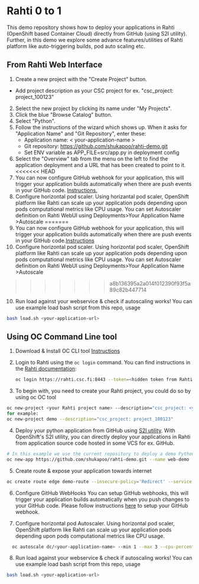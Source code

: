 # Rahti 0 to 1

This demo repository shows how to deploy your applications in Rahti (OpenShift based Container Cloud) directly from GitHub (using S2I utility). Further, in this demo we explore some advance features/utilities of Rahti platform like auto-triggering builds, pod auto scaling etc.

## From Rahti Web Interface
1. Create a new project with the "Create Project" button.
  * Add project description as your CSC project for ex. "csc_project: project_100123"
2. Select the new project by clicking its name under "My Projects".
3. Click the blue "Browse Catalog" button.
4. Select "Python".
5. Follow the instructions of the wizard which shows up. When it asks for
   "Application Name" and "Git Repository", enter these:
   * Application name: < your-application-name >
   * Git repository: https://github.com/shukapoo/rahti-demo.git
   * Set ENV variable as APP_FILE=src/app.py in deployment config
7. Select the "Overview" tab from the menu on the left to find the application
   deployment and a URL that has been created to point to it.
<<<<<<< HEAD
8. You can now configure GitHub webhook for your application, this will trigger your application builds automatically when there are push events in your GitHub code. [Instructions.](https://docs.openshift.com/container-platform/3.5/dev_guide/builds/triggering_builds.html#github-webhooks)
9. Configure horizontal pod scaler. Using horizantal pod scaler, OpenShift platform like Rahti can scale up your application pods depending upon pods computational metrics like CPU usage. You can set Autoscaler definition on Rahti WebUI using Deployments>Your Application Name >Autoscale
=======
8. You can now configure GitHub webhook for your application, this will trigger your application builds automatically when there are push events in your GitHub code.[Instructions](https://docs.openshift.com/container-platform/3.5/dev_guide/builds/triggering_builds.html#github-webhooks)
9. Configure horizontal pod scaler. Using horizontal pod scaler, OpenShift platform like Rahti can scale up your application pods depending upon pods computational metrics like CPU usage. You can set Autoscaler definition on Rahti WebUI using Deployments>Your Application Name >Autoscale
>>>>>>> a8b136395a2a014f012390f93f5a89c82b447714
10. Run load against your webservice & check if autoscaling works! You can use example load bash script from this repo, usage

```bash
bash load.sh <your-application-url>
 ```
## Using OC Command Line tool
1. Download & Install OC CLI tool [Instructions](https://docs.okd.io/latest/cli_reference/get_started_cli.html)
2. Login to Rahti using the `oc login` command. You can find
   instructions in the [Rahti documentation](https://rahti.csc.fi/usage/cli/):

   ```bash
   oc login https://rahti.csc.fi:8443 --token=<hidden token from Rahti>
   ```
3. To begin with, you need to create your Rahti project, you could do so by using oc OC tool
 ```bash
oc new-project <your Rahti project name> --description="csc_project: <your CSC project name>"
for example:
oc new-project demo --description="csc_project: project_100123"
```
4. Deploy your python application from GitHub using [S2I utility](https://docs.openshift.com/container-platform/3.6/creating_images/s2i.html). With OpenShift's S2I utility, you can directly deploy your applications in Rahti from application source code hosted in some VCS for ex. GitHub.
```bash
# In this example we use the current repository to deploy a demo Python Flask web application.
oc new-app https://github.com/shukapoo/rahti-demo.git --name web-demo -e APP_FILE=src/app.py
```
5. Create route & expose your application towards internet

```bash
oc create route edge demo-route --insecure-policy='Redirect' --service web-demo
```
6. Configure GitHub WebHooks
You can setup GitHub webhooks, this will trigger your application builds automatically when you push changes to your GitHub code. Please follow instructions [here](https://docs.openshift.com/container-platform/3.5/dev_guide/builds/triggering_builds.html#github-webhooks) to setup your GitHub webhook.

7. Configure horizontal pod Autoscaler. Using horizontal pod scaler, OpenShift platform like Rahti can scale up your application pods depending upon pods computational metrics like CPU usage.
 ```bash
   oc autoscale dc/<your-application-name> --min 1 --max 3 --cpu-percent=10
   ```
8. Run load against your webservice & check if autoscaling works! You can use example load bash script from this repo, usage

```bash
bash load.sh <your-application-url>
 ```
